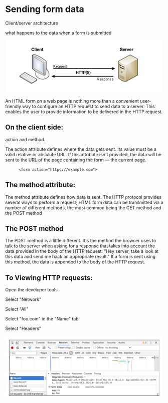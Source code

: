 # Sending form data


Client/server architecture

what happens to the data when a form is submitted

![img](../img/Capture555.PNG) 

An HTML form on a web page is nothing more than a convenient user-friendly way to configure an HTTP request to send data to a server. This enables the user to provide information to be delivered in the HTTP request.

## On the client side: 

 action and method.

 The action attribute defines where the data gets sent. Its value must be a valid relative or absolute URL. If this attribute isn't provided, the data will be sent to the URL of the page containing the form — the current page.

          <form action="https://example.com">


## The method attribute:


The method attribute defines how data is sent. The HTTP protocol provides several ways to perform a request; HTML form data can be transmitted via a number of different methods, the most common being the GET method and the POST method


## The POST method

The POST method is a little different. It's the method the browser uses to talk to the server when asking for a response that takes into account the data provided in the body of the HTTP request: "Hey server, take a look at this data and send me back an appropriate result." If a form is sent using this method, the data is appended to the body of the HTTP request.



## To Viewing HTTP requests:

Open the developer tools.

Select "Network"

Select "All"

Select "foo.com" in the "Name" tab

Select "Headers"

![img](../img/11111111.PNG)








